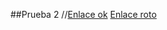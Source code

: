 ##Prueba 2
//[Enlace ok](https://www.youtube.com/watch?v=SNKicWTMxqU)
[Enlace roto](http://imss.com.edu/)